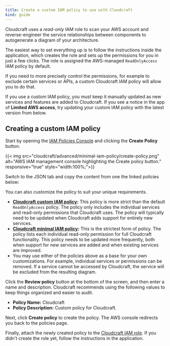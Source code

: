 ```yaml
---
title: Create a custom IAM policy to use with Cloudcraft
kind: guide
---
```


Cloudcraft uses a _read-only_ IAM role to scan your AWS account and reverse-engineer the service relationships between components to autogenerate a diagram of your architecture.

The easiest way to set everything up is to follow the instructions inside the application, which creates the role and sets up the permissions for you in just a few clicks. The role is assigned the AWS-managed `ReadOnlyAccess` IAM policy by default.

If you need to more precisely control the permissions, for example to exclude certain services or APIs, a custom Cloudcraft IAM policy will allow you to do that.

<div class="alert alert-info">If you use a custom IAM policy, you must keep it manually updated as new services and features are added to Cloudcraft. If you see a notice in the app of <strong>Limited AWS access</strong>, try updating your custom IAM policy with the latest version from below.</div>

## Creating a custom IAM policy

Start by opening the [IAM Policies Console][1] and clicking the **Create Policy** button.

{{< img src="cloudcraft/advanced/minimal-iam-policy/create-policy.png" alt="AWS IAM management console highlighting the Create policy button." responsive="true" style="width:100%;">}}

Switch to the JSON tab and copy the content from one the linked policies below:

You can also customize the policy to suit your unique requirements.

- **[Cloudcraft custom IAM policy][2]:** This policy is more strict than the default `ReadOnlyAccess` policy. The policy only includes the individual services and read-only permissions that Cloudcraft uses. The policy will typically need to be updated when Cloudcraft adds support for entirely new services.
- **[Cloudcraft minimal IAM policy][3]:** This is the strictest form of policy. The policy lists each individual read-only permission for full Cloudcraft functionality. This policy needs to be updated more frequently, both when support for new services are added and when existing services are improved.
- You may use either of the policies above as a base for your own customizations. For example, individual services or permissions can be removed. If a service cannot be accessed by Cloudcraft, the service will be excluded from the resulting diagram.

Click the **Review policy** button at the bottom of the screen, and then enter a name and description. Cloudcraft recommends using the following values to keep things organized and easier to audit.

- **Policy Name:** Cloudcraft
- **Policy Description:** Custom policy for Cloudcraft.

Next, click **Create policy** to create the policy. The AWS console redirects you back to the policies page.

Finally, attach the newly created policy to the [Cloudcraft IAM role][4]. If you didn't create the role yet, follow the instructions in the application.

[1]: https://console.aws.amazon.com/iamv2/home#/policies
[2]: https://api.cloudcraft.co/aws/account/iamParameters/policy/custom
[3]: https://api.cloudcraft.co/aws/account/iamParameters/policy/minimal
[4]: https://console.aws.amazon.com/iam/home?#/roles/cloudcraft
